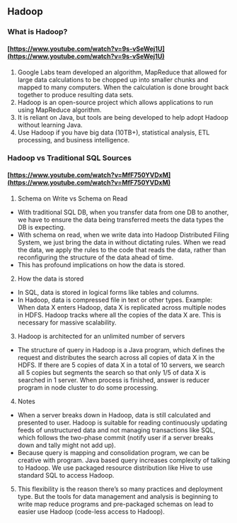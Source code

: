 ## Hadoop

### What is Hadoop?
#### [https://www.youtube.com/watch?v=9s-vSeWej1U](https://www.youtube.com/watch?v=9s-vSeWej1U)

1. Google Labs team developed an algorithm, MapReduce that allowed for large data calculations to be chopped up into smaller chunks and mapped to many computers. When the calculation is done brought back together to produce resulting data sets.
2. Hadoop is an open-source project which allows applications to run using MapReduce algorithm.
3. It is reliant on Java, but tools are being developed to help adopt Hadoop without learning Java.
4. Use Hadoop if you have big data (10TB+), statistical analysis, ETL processing, and business intelligence.


### Hadoop vs Traditional SQL Sources
#### [https://www.youtube.com/watch?v=MfF750YVDxM](https://www.youtube.com/watch?v=MfF750YVDxM)

1. Schema on Write vs Schema on Read

- With traditional SQL DB, when you transfer data from one DB to another, we have to ensure the data being transferred meets the data types the DB is expecting.
- With schema on read, when we write data into Hadoop Distributed Filing System, we just bring the data in without dictating rules. When we read the data, we apply the rules to the code that reads the data, rather than reconfiguring the structure of the data ahead of time.
- This has profound implications on how the data is stored.

2. How the data is stored

- In SQL, data is stored in logical forms like tables and columns.
- In Hadoop, data is compressed file in text or other types. Example: When data X enters Hadoop, data X is replicated across multiple nodes in HDFS. Hadoop tracks where all the copies of the data X are. This is necessary for massive scalability.

3. Hadoop is architected for an unlimited number of servers

- The structure of query in Hadoop is a Java program, which defines the request and distributes the search across all copies of data X in the HDFS. If there are 5 copies of data X in a total of 10 servers, we search all 5 copies but segments the search so that only 1/5 of data X is searched in 1 server. When process is finished, answer is reducer program in node cluster to do some processing.

4. Notes

- When a server breaks down in Hadoop, data is still calculated and presented to user. Hadoop is suitable for reading continuously updating feeds of unstructured data and not managing transactions like SQL, which follows the two-phase commit (notify user if a server breaks down and tally might not add up).
- Because query is mapping and consolidation program, we can be creative with program. Java based query increases complexity of talking to Hadoop. We use packaged resource distribution like Hive to use standard SQL to access Hadoop.

5. This flexibility is the reason there’s so many practices and deployment type. But the tools for data management and analysis is beginning to write map reduce programs and pre-packaged schemas on lead to easier use Hadoop (code-less access to Hadoop).
<!--stackedit_data:
eyJoaXN0b3J5IjpbMTg3ODg0MTM4N119
-->